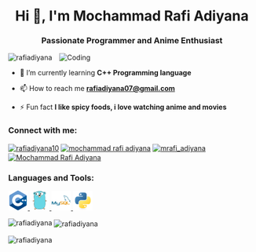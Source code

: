 <h1 align="center">Hi 👋, I'm Mochammad Rafi Adiyana</h1>
<h3 align="center">Passionate Programmer and Anime Enthusiast</h3>
<img align="right" alt="Coding" width="400" src="https://c4.wallpaperflare.com/wallpaper/286/891/609/anime-c-programming-blue-eyes-book-cover-hd-wallpaper-preview.jpg">

<p align="left"> <img src="https://komarev.com/ghpvc/?username=rafiadiyana&label=Profile%20views&color=0e75b6&style=flat" alt="rafiadiyana" /> </p>

- 🌱 I’m currently learning **C++ Programming language**

- 📫 How to reach me **rafiadiyana07@gmail.com**

- ⚡ Fun fact **I like spicy foods, i love watching anime and movies**

<h3 align="left">Connect with me:</h3>
<p align="left">
<a href="https://twitter.com/rafiadiyana10" target="blank"><img align="center" src="https://raw.githubusercontent.com/rahuldkjain/github-profile-readme-generator/master/src/images/icons/Social/twitter.svg" alt="rafiadiyana10" height="30" width="40" /></a>
<a href="https://linkedin.com/in/mochammad rafi adiyana" target="blank"><img align="center" src="https://raw.githubusercontent.com/rahuldkjain/github-profile-readme-generator/master/src/images/icons/Social/linked-in-alt.svg" alt="mochammad rafi adiyana" height="30" width="40" /></a>
<a href="https://instagram.com/mrafi_adiyana" target="blank"><img align="center" src="https://raw.githubusercontent.com/rahuldkjain/github-profile-readme-generator/master/src/images/icons/Social/instagram.svg" alt="mrafi_adiyana" height="30" width="40" /></a>
<a href="https://www.youtube.com/c/radianz" target="blank"><img align="center" src="https://raw.githubusercontent.com/rahuldkjain/github-profile-readme-generator/master/src/images/icons/Social/youtube.svg" alt="Mochammad Rafi Adiyana" height="30" width="40" /></a>
</p>

<h3 align="left">Languages and Tools:</h3>
<p align="left"> <a href="https://www.w3schools.com/cpp/" target="_blank" rel="noreferrer"> <img src="https://raw.githubusercontent.com/devicons/devicon/master/icons/cplusplus/cplusplus-original.svg" alt="cplusplus" width="40" height="40"/> </a> <a href="https://golang.org" target="_blank" rel="noreferrer"> <img src="https://raw.githubusercontent.com/devicons/devicon/master/icons/go/go-original.svg" alt="go" width="40" height="40"/> </a> <a href="https://www.mysql.com/" target="_blank" rel="noreferrer"> <img src="https://raw.githubusercontent.com/devicons/devicon/master/icons/mysql/mysql-original-wordmark.svg" alt="mysql" width="40" height="40"/> </a> <a href="https://www.python.org" target="_blank" rel="noreferrer"> <img src="https://raw.githubusercontent.com/devicons/devicon/master/icons/python/python-original.svg" alt="python" width="40" height="40"/> </a> </p>

<p><img align="left" src="https://github-readme-stats.vercel.app/api/top-langs?username=rafiadiyana&show_icons=true&locale=en&layout=compact" alt="rafiadiyana" /></p>

<p>&nbsp;<img align="center" src="https://github-readme-stats.vercel.app/api?username=rafiadiyana&show_icons=true&locale=en" alt="rafiadiyana" /></p>

<p><img align="center" src="https://github-readme-streak-stats.herokuapp.com/?user=rafiadiyana&" alt="rafiadiyana" /></p>
